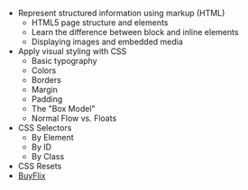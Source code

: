 * Represent structured information using markup (HTML)
  * HTML5 page structure and elements
  * Learn the difference between block and inline elements
  * Displaying images and embedded media
* Apply visual styling with CSS
  * Basic typography
  * Colors
  * Borders
  * Margin
  * Padding
  * The "Box Model"
  * Normal Flow vs. Floats
* CSS Selectors
  * By Element
  * By ID
  * By Class
* CSS Resets
* [BuyFlix](https://www.evernote.com/shard/s6/sh/996b325d-b15a-4875-a654-2eff76744bf6/9fc6480de5f316a347104935b6baa519)




